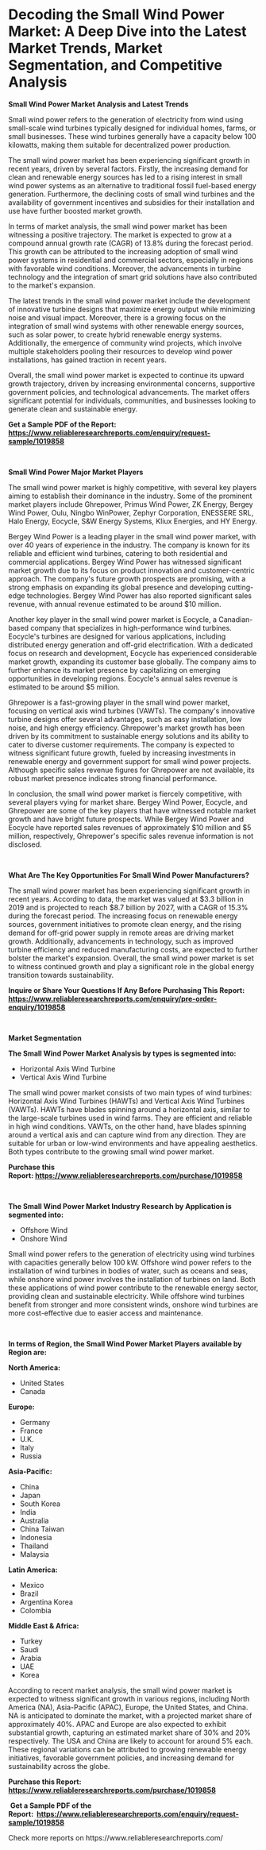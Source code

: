 <p><h1>Decoding the Small Wind Power Market: A Deep Dive into the Latest Market Trends, Market Segmentation, and Competitive Analysis</h1></p><p><strong>Small Wind Power Market Analysis and Latest Trends</strong></p>
<p><p>Small wind power refers to the generation of electricity from wind using small-scale wind turbines typically designed for individual homes, farms, or small businesses. These wind turbines generally have a capacity below 100 kilowatts, making them suitable for decentralized power production.</p><p>The small wind power market has been experiencing significant growth in recent years, driven by several factors. Firstly, the increasing demand for clean and renewable energy sources has led to a rising interest in small wind power systems as an alternative to traditional fossil fuel-based energy generation. Furthermore, the declining costs of small wind turbines and the availability of government incentives and subsidies for their installation and use have further boosted market growth.</p><p>In terms of market analysis, the small wind power market has been witnessing a positive trajectory. The market is expected to grow at a compound annual growth rate (CAGR) of 13.8% during the forecast period. This growth can be attributed to the increasing adoption of small wind power systems in residential and commercial sectors, especially in regions with favorable wind conditions. Moreover, the advancements in turbine technology and the integration of smart grid solutions have also contributed to the market's expansion.</p><p>The latest trends in the small wind power market include the development of innovative turbine designs that maximize energy output while minimizing noise and visual impact. Moreover, there is a growing focus on the integration of small wind systems with other renewable energy sources, such as solar power, to create hybrid renewable energy systems. Additionally, the emergence of community wind projects, which involve multiple stakeholders pooling their resources to develop wind power installations, has gained traction in recent years.</p><p>Overall, the small wind power market is expected to continue its upward growth trajectory, driven by increasing environmental concerns, supportive government policies, and technological advancements. The market offers significant potential for individuals, communities, and businesses looking to generate clean and sustainable energy.</p></p>
<p><strong>Get a Sample PDF of the Report:&nbsp; <a href="https://www.reliableresearchreports.com/enquiry/request-sample/1019858">https://www.reliableresearchreports.com/enquiry/request-sample/1019858</a></strong></p>
<p>&nbsp;</p>
<p><strong>Small Wind Power Major Market Players</strong></p>
<p><p>The small wind power market is highly competitive, with several key players aiming to establish their dominance in the industry. Some of the prominent market players include Ghrepower, Primus Wind Power, ZK Energy, Bergey Wind Power, Oulu, Ningbo WinPower, Zephyr Corporation, ENESSERE SRL, Halo Energy, Eocycle, S&W Energy Systems, Kliux Energies, and HY Energy.</p><p>Bergey Wind Power is a leading player in the small wind power market, with over 40 years of experience in the industry. The company is known for its reliable and efficient wind turbines, catering to both residential and commercial applications. Bergey Wind Power has witnessed significant market growth due to its focus on product innovation and customer-centric approach. The company's future growth prospects are promising, with a strong emphasis on expanding its global presence and developing cutting-edge technologies. Bergey Wind Power has also reported significant sales revenue, with annual revenue estimated to be around $10 million.</p><p>Another key player in the small wind power market is Eocycle, a Canadian-based company that specializes in high-performance wind turbines. Eocycle's turbines are designed for various applications, including distributed energy generation and off-grid electrification. With a dedicated focus on research and development, Eocycle has experienced considerable market growth, expanding its customer base globally. The company aims to further enhance its market presence by capitalizing on emerging opportunities in developing regions. Eocycle's annual sales revenue is estimated to be around $5 million.</p><p>Ghrepower is a fast-growing player in the small wind power market, focusing on vertical axis wind turbines (VAWTs). The company's innovative turbine designs offer several advantages, such as easy installation, low noise, and high energy efficiency. Ghrepower's market growth has been driven by its commitment to sustainable energy solutions and its ability to cater to diverse customer requirements. The company is expected to witness significant future growth, fueled by increasing investments in renewable energy and government support for small wind power projects. Although specific sales revenue figures for Ghrepower are not available, its robust market presence indicates strong financial performance.</p><p>In conclusion, the small wind power market is fiercely competitive, with several players vying for market share. Bergey Wind Power, Eocycle, and Ghrepower are some of the key players that have witnessed notable market growth and have bright future prospects. While Bergey Wind Power and Eocycle have reported sales revenues of approximately $10 million and $5 million, respectively, Ghrepower's specific sales revenue information is not disclosed.</p></p>
<p>&nbsp;</p>
<p><strong>What Are The Key Opportunities For Small Wind Power Manufacturers?</strong></p>
<p><p>The small wind power market has been experiencing significant growth in recent years. According to data, the market was valued at $3.3 billion in 2019 and is projected to reach $8.7 billion by 2027, with a CAGR of 15.3% during the forecast period. The increasing focus on renewable energy sources, government initiatives to promote clean energy, and the rising demand for off-grid power supply in remote areas are driving market growth. Additionally, advancements in technology, such as improved turbine efficiency and reduced manufacturing costs, are expected to further bolster the market's expansion. Overall, the small wind power market is set to witness continued growth and play a significant role in the global energy transition towards sustainability.</p></p>
<p><strong>Inquire or Share Your Questions If Any Before Purchasing This Report: <a href="https://www.reliableresearchreports.com/enquiry/pre-order-enquiry/1019858">https://www.reliableresearchreports.com/enquiry/pre-order-enquiry/1019858</a></strong></p>
<p>&nbsp;</p>
<p><strong>Market Segmentation</strong></p>
<p><strong>The Small Wind Power Market Analysis by types is segmented into:</strong></p>
<p><ul><li>Horizontal Axis Wind Turbine</li><li>Vertical Axis Wind Turbine</li></ul></p>
<p><p>The small wind power market consists of two main types of wind turbines: Horizontal Axis Wind Turbines (HAWTs) and Vertical Axis Wind Turbines (VAWTs). HAWTs have blades spinning around a horizontal axis, similar to the large-scale turbines used in wind farms. They are efficient and reliable in high wind conditions. VAWTs, on the other hand, have blades spinning around a vertical axis and can capture wind from any direction. They are suitable for urban or low-wind environments and have appealing aesthetics. Both types contribute to the growing small wind power market.</p></p>
<p><strong>Purchase this Report:&nbsp;<a href="https://www.reliableresearchreports.com/purchase/1019858">https://www.reliableresearchreports.com/purchase/1019858</a></strong></p>
<p>&nbsp;</p>
<p><strong>The Small Wind Power Market Industry Research by Application is segmented into:</strong></p>
<p><ul><li>Offshore Wind</li><li>Onshore Wind</li></ul></p>
<p><p>Small wind power refers to the generation of electricity using wind turbines with capacities generally below 100 kW. Offshore wind power refers to the installation of wind turbines in bodies of water, such as oceans and seas, while onshore wind power involves the installation of turbines on land. Both these applications of wind power contribute to the renewable energy sector, providing clean and sustainable electricity. While offshore wind turbines benefit from stronger and more consistent winds, onshore wind turbines are more cost-effective due to easier access and maintenance.</p></p>
<p>&nbsp;</p>
<p><strong>In terms of Region, the Small Wind Power Market Players available by Region are:</strong></p>
<p>
    <p> <strong> North America: </strong>
        <ul>
            <li>United States</li>
            <li>Canada</li>
        </ul>
        </p> 
    <p> <strong> Europe: </strong>
        <ul>
            <li>Germany</li>
            <li>France</li>
            <li>U.K.</li>
            <li>Italy</li>
            <li>Russia</li>
        </ul>
        </p> 
    <p> <strong> Asia-Pacific: </strong>
        <ul>
            <li>China</li>
            <li>Japan</li>
            <li>South Korea</li>
            <li>India</li>
            <li>Australia</li>
            <li>China Taiwan</li>
            <li>Indonesia</li>
            <li>Thailand</li>
            <li>Malaysia</li>
        </ul>
        </p> 
    <p> <strong> Latin America: </strong>
        <ul>
            <li>Mexico</li>
            <li>Brazil</li>
            <li>Argentina Korea</li>
            <li>Colombia</li>
        </ul>
        </p> 
    <p> <strong> Middle East & Africa: </strong>
        <ul>
            <li>Turkey</li>
            <li>Saudi</li>
            <li>Arabia</li>
            <li>UAE</li>
            <li>Korea</li>
        </ul>
    </p>
    </p>
<p><p>According to recent market analysis, the small wind power market is expected to witness significant growth in various regions, including North America (NA), Asia-Pacific (APAC), Europe, the United States, and China. NA is anticipated to dominate the market, with a projected market share of approximately 40%. APAC and Europe are also expected to exhibit substantial growth, capturing an estimated market share of 30% and 20% respectively. The USA and China are likely to account for around 5% each. These regional variations can be attributed to growing renewable energy initiatives, favorable government policies, and increasing demand for sustainability across the globe.</p></p>
<p><strong>Purchase this Report: <a href="https://www.reliableresearchreports.com/purchase/1019858">https://www.reliableresearchreports.com/purchase/1019858</a></strong></p>
<p>&nbsp;<strong>Get a Sample PDF of the Report:&nbsp;&nbsp;<a href="https://www.reliableresearchreports.com/enquiry/request-sample/1019858">https://www.reliableresearchreports.com/enquiry/request-sample/1019858</a></strong></p>
<p><strong></strong></p>
<p>Check more reports on https://www.reliableresearchreports.com/</p>